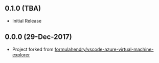 ## 0.1.0 (TBA)
* Initial Release

## 0.0.0 (29-Dec-2017)
* Project forked from [formulahendry/vscode-azure-virtual-machine-explorer](https://github.com/formulahendry/vscode-azure-virtual-machine-explorer)